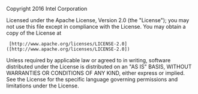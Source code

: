 Copyright 2016 Intel Corporation

   Licensed under the Apache License, Version 2.0 (the "License");
   you may not use this file except in compliance with the License.
   You may obtain a copy of the License at

     [http://www.apache.org/licenses/LICENSE-2.0] ([http://www.apache.org/licenses/LICENSE-2.0])

   Unless required by applicable law or agreed to in writing, software
   distributed under the License is distributed on an "AS IS" BASIS,
   WITHOUT WARRANTIES OR CONDITIONS OF ANY KIND, either express or implied.
   See the License for the specific language governing permissions and
   limitations under the License.